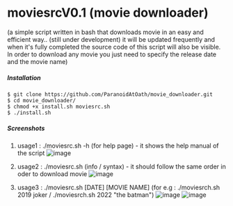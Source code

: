 # moviesrcV0.1 (movie downloader)
(a simple script written in bash that downloads movie in an easy and efficient way.. (still under development) it will be updated frequently and when it's fully completed the source code of this script will also be visible. In order to download any movie you just need to specify the release date and the movie name)

##### Installation

	$ git clone https://github.com/ParanoidAtOath/movie_downloader.git
	$ cd movie_downloader/
	$ chmod +x install.sh moviesrc.sh
	$ ./install.sh


##### Screenshots
1. usage1 : ./moviesrc.sh -h (for help page) - it shows the help manual of the script
![image](https://user-images.githubusercontent.com/92677594/190867673-67672b90-b68b-4782-8d78-1320ef759837.png)

2. usage2 : ./moviesrc.sh (info / syntax) - it should follow the same order in oder to download movie
![image](https://user-images.githubusercontent.com/92677594/190867774-53580add-a759-4910-8314-353d066afb25.png)

3. usage3 : ./moviesrc.sh [DATE] [MOVIE NAME] (for e.g : ./moviesrch.sh 2019 joker / ./moviesrch.sh 2022 "the batman")
![image](https://user-images.githubusercontent.com/92677594/190867905-1aee4b84-3ed8-49c2-8a27-fe01077c8ffa.png)
![image](https://user-images.githubusercontent.com/92677594/190867958-efd3d88e-086e-4864-afe4-a1e7cbb4b183.png)



